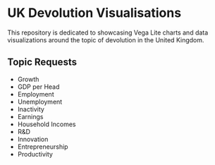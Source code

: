 # UK Devolution Visualisations

This repository is dedicated to showcasing Vega Lite charts and data visualizations around the topic of devolution in the United Kingdom.

## Topic Requests
- Growth
- GDP per Head
- Employment
- Unemployment
- Inactivity
- Earnings
- Household Incomes
- R&D
- Innovation
- Entrepreneurship
- Productivity
